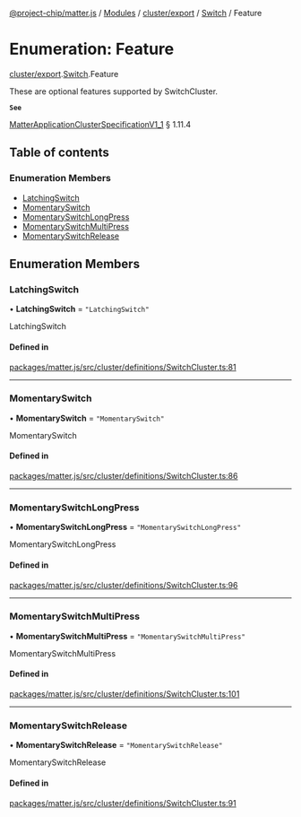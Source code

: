[@project-chip/matter.js](../README.md) / [Modules](../modules.md) / [cluster/export](../modules/cluster_export.md) / [Switch](../modules/cluster_export.Switch.md) / Feature

# Enumeration: Feature

[cluster/export](../modules/cluster_export.md).[Switch](../modules/cluster_export.Switch.md).Feature

These are optional features supported by SwitchCluster.

**`See`**

[MatterApplicationClusterSpecificationV1_1](../interfaces/spec_export.MatterApplicationClusterSpecificationV1_1.md) § 1.11.4

## Table of contents

### Enumeration Members

- [LatchingSwitch](cluster_export.Switch.Feature.md#latchingswitch)
- [MomentarySwitch](cluster_export.Switch.Feature.md#momentaryswitch)
- [MomentarySwitchLongPress](cluster_export.Switch.Feature.md#momentaryswitchlongpress)
- [MomentarySwitchMultiPress](cluster_export.Switch.Feature.md#momentaryswitchmultipress)
- [MomentarySwitchRelease](cluster_export.Switch.Feature.md#momentaryswitchrelease)

## Enumeration Members

### LatchingSwitch

• **LatchingSwitch** = ``"LatchingSwitch"``

LatchingSwitch

#### Defined in

[packages/matter.js/src/cluster/definitions/SwitchCluster.ts:81](https://github.com/project-chip/matter.js/blob/e87b236f/packages/matter.js/src/cluster/definitions/SwitchCluster.ts#L81)

___

### MomentarySwitch

• **MomentarySwitch** = ``"MomentarySwitch"``

MomentarySwitch

#### Defined in

[packages/matter.js/src/cluster/definitions/SwitchCluster.ts:86](https://github.com/project-chip/matter.js/blob/e87b236f/packages/matter.js/src/cluster/definitions/SwitchCluster.ts#L86)

___

### MomentarySwitchLongPress

• **MomentarySwitchLongPress** = ``"MomentarySwitchLongPress"``

MomentarySwitchLongPress

#### Defined in

[packages/matter.js/src/cluster/definitions/SwitchCluster.ts:96](https://github.com/project-chip/matter.js/blob/e87b236f/packages/matter.js/src/cluster/definitions/SwitchCluster.ts#L96)

___

### MomentarySwitchMultiPress

• **MomentarySwitchMultiPress** = ``"MomentarySwitchMultiPress"``

MomentarySwitchMultiPress

#### Defined in

[packages/matter.js/src/cluster/definitions/SwitchCluster.ts:101](https://github.com/project-chip/matter.js/blob/e87b236f/packages/matter.js/src/cluster/definitions/SwitchCluster.ts#L101)

___

### MomentarySwitchRelease

• **MomentarySwitchRelease** = ``"MomentarySwitchRelease"``

MomentarySwitchRelease

#### Defined in

[packages/matter.js/src/cluster/definitions/SwitchCluster.ts:91](https://github.com/project-chip/matter.js/blob/e87b236f/packages/matter.js/src/cluster/definitions/SwitchCluster.ts#L91)
